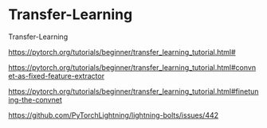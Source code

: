 # Transfer-Learning
Transfer-Learning

https://pytorch.org/tutorials/beginner/transfer_learning_tutorial.html#

https://pytorch.org/tutorials/beginner/transfer_learning_tutorial.html#convnet-as-fixed-feature-extractor

https://pytorch.org/tutorials/beginner/transfer_learning_tutorial.html#finetuning-the-convnet

https://github.com/PyTorchLightning/lightning-bolts/issues/442
